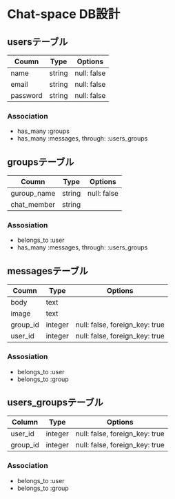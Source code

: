 # Chat-space DB設計
## usersテーブル
|Coumn|Type|Options|
|-----|----|-------|
|name|string|null: false|
|email|string|null: false|
|password|string|null: false|
### Association
- has_many :groups
- has_many :messages, through: :users_groups

## groupsテーブル
|Coumn|Type|Options|
|-----|----|-------|
|guroup_name|string|null: false|
|chat_member|string||
### Assosiation
- belongs_to :user
- has_many :messages, through: :users_groups

## messagesテーブル
|Coumn|Type|Options|
|-----|----|-------|
|body|text||
|image|text||
|group_id|integer|null: false, foreign_key: true|
|user_id|integer|null: false, foreign_key: true|
### Assosiation
- belongs_to :user
- belongs_to :group

## users_groupsテーブル
|Column|Type|Options|
|------|----|-------|
|user_id|integer|null: false, foreign_key: true|
|group_id|integer|null: false, foreign_key: true|
### Association
- belongs_to :user
- belongs_to :group